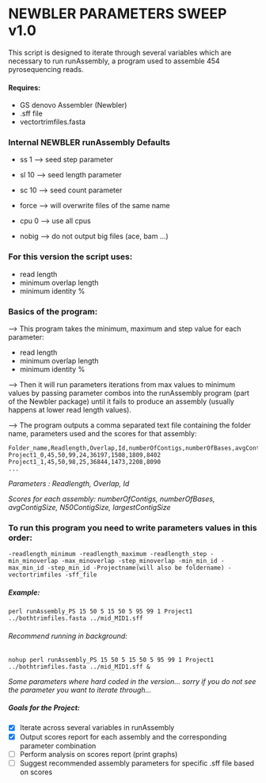 # NEWBLER PARAMETERS SWEEP v1.0
This script is designed to iterate through several variables which are necessary to run runAssembly, a program used to assemble 454 pyrosequencing reads.

#### Requires:
- GS denovo Assembler (Newbler)
- .sff file
- vectortrimfiles.fasta

### Internal NEWBLER runAssembly Defaults
- ss 1  --> seed step parameter

- sl 10 --> seed length parameter

- sc 10 --> seed count parameter

- force --> will overwrite files of the same name

- cpu 0 --> use all cpus

- nobig --> do not output big files (ace, bam ...)

### For this version the script uses:
- read length
- minimum overlap length
- minimum identity %

### Basics of the program:

--> This program takes the minimum, maximum and step value for each parameter:
- read length
- minimum overlap length
- minimum identity %

--> Then it will run parameters iterations from max values to minimum values by passing parameter combos into the runAssembly program (part of the Newbler package) until it fails to produce an assembly (usually happens at lower read length values).

--> The program outputs a comma separated text file containing the folder name, parameters used and the scores for that assembly:

	Folder_name,Readlength,Overlap,Id,numberOfContigs,numberOfBases,avgContigSize,N50ContigSize,largestContigSize
	Project1_0,45,50,99,24,36197,1508,1809,8402
	Project1_1,45,50,98,25,36844,1473,2208,8090
	...

*Parameters : Readlength, Overlap, Id*

*Scores for each assembly: numberOfContigs, numberOfBases, avgContigSize, N50ContigSize, largestContigSize*

### To run this program you need to write parameters values in this order:

	-readlength_minimum -readlength_maximum -readlength_step -min_minoverlap -max_minoverlap -step_minoverlap -min_min_id -max_min_id -step_min_id -Projectname(will also be foldername) -vectortrimfiles -sff_file

##### Example:
	perl runAssembly_PS 15 50 5 15 50 5 95 99 1 Project1 ../bothtrimfiles.fasta ../mid_MID1.sff

###### Recommend running in background:
	nohup perl runAssembly_PS 15 50 5 15 50 5 95 99 1 Project1 ../bothtrimfiles.fasta ../mid_MID1.sff &

*Some parameters where hard coded in the version... sorry if you do not see the parameter you want to iterate through...*

##### Goals for the Project:
- [x] Iterate across several variables in runAssembly
- [x] Output scores report for each assembly and the corresponding parameter combination
- [ ] Perform analysis on scores report (print graphs)
- [ ] Suggest recommended assembly parameters for specific .sff file based on scores
